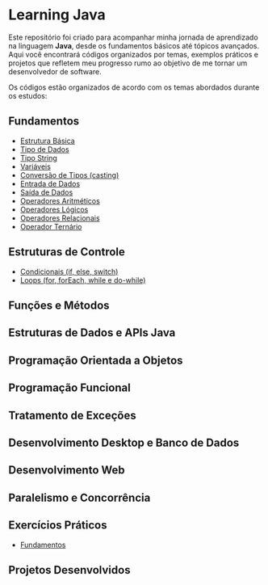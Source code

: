 # Learning Java

Este repositório foi criado para acompanhar minha jornada de aprendizado na linguagem **Java**, desde os fundamentos básicos até tópicos avançados. Aqui você encontrará códigos organizados por temas, exemplos práticos e projetos que refletem meu progresso rumo ao objetivo de me tornar um desenvolvedor de software.

Os códigos estão organizados de acordo com os temas abordados durante os estudos:

## Fundamentos

- [Estrutura Básica](/src/modulo1_fundamentos/EstruturaBasica.java) 
- [Tipo de Dados](/src/modulo1_fundamentos/DataTypes.java)
- [Tipo String](/src/modulo1_fundamentos/DataTypeString.java)
- [Variáveis](/src/modulo1_fundamentos/Variaveis.java)
- [Conversão de Tipos (casting)](/src/modulo1_fundamentos/Casting.java)
- [Entrada de Dados](/src/modulo1_fundamentos/EntradaDados.java)
- [Saída de Dados](/src/modulo1_fundamentos/SaidaDados.java)
- [Operadores Aritméticos](/src/modulo1_fundamentos/OperadoresAritmeticos.java)
- [Operadores Lógicos](/src/modulo1_fundamentos/OperadoresLogicos.java)
- [Operadores Relacionais](/src/modulo1_fundamentos/OperadoresRelacionais.java)
- [Operador Ternário](/src/modulo1_fundamentos/OperadorTernario.java)

## Estruturas de Controle

- [Condicionais (if, else, switch)]()
- [Loops (for, forEach, while e do-while)]()

## Funções e Métodos



## Estruturas de Dados e APIs Java



## Programação Orientada a Objetos



## Programação Funcional



## Tratamento de Exceções



## Desenvolvimento Desktop e Banco de Dados



## Desenvolvimento Web



## Paralelismo e Concorrência



## Exercícios Práticos

- [Fundamentos]()



## Projetos Desenvolvidos

